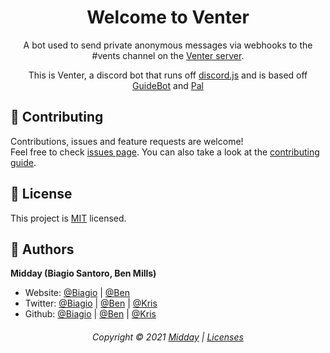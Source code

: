 <h1 align="center">Welcome to Venter</h1>
<p align="center"> A bot used to send private anonymous messages via webhooks to the #vents channel on the <a href="https://discord.com/invite/EBTkQHg">Venter server</a>.</p>


<p align="center">This is Venter, a discord bot that runs off <a href="https://github.com/hydrabolt/discord.js/">discord.js</a> and is based off <a href="https://github.com/AnIdiotsGuide/guidebot">GuideBot</a> and <a href="https://github.com/MiddayClouds/pal">Pal</a></p>

## 🤝 Contributing

Contributions, issues and feature requests are welcome!<br />Feel free to check [issues page](https://github.com/MiddayClouds/venter/issues). You can also take a look at the [contributing guide](https://github.com/MiddayClouds/venter/blob/master/CONTRIBUTING.md).


## 📝 License

This project is [MIT](https://github.com/MiddayClouds/venter/blob/master/LICENSE) licensed.

## 👤 Authors

**Midday (Biagio Santoro, Ben Mills)**

* Website: [@Biagio](https://biagi.ooo) | [@Ben](https://benmills-co.github.io)
* Twitter: [@Biagio](https://twitter.com/badgesir) | [@Ben](https://twitter.com/BenMillsco) | [@Kris](https://twitter.com/KrisTech304)
* Github: [@Biagio](https://github.com/biagios) | [@Ben](https://github.com/benmills-co) | [@Kris](https://github.com/sadkris)

<h6 align="center">
Copyright © 2021 <a href="https://github.com/MiddayClouds">Midday</a> | <a href="https://app.fossa.com/reports/d2cfbea5-30d0-4e12-bdb8-cac19db33d29">Licenses</a>
<br/></h6>

